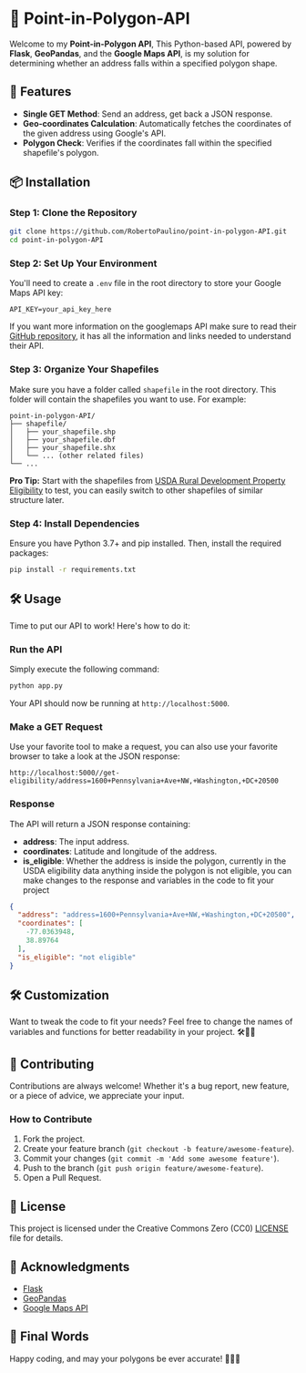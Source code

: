 # 🎯 Point-in-Polygon-API

Welcome to my **Point-in-Polygon API**, This Python-based API, powered by **Flask**, **GeoPandas**, and the **Google Maps API**, is my solution for determining whether an address falls within a specified polygon shape.

## 🚀 Features

- **Single GET Method**: Send an address, get back a JSON response.
- **Geo-coordinates Calculation**: Automatically fetches the coordinates of the given address using Google's API.
- **Polygon Check**: Verifies if the coordinates fall within the specified shapefile's polygon.

## 📦 Installation


### Step 1: Clone the Repository

```bash
git clone https://github.com/RobertoPaulino/point-in-polygon-API.git
cd point-in-polygon-API
```

### Step 2: Set Up Your Environment

You'll need to create a `.env` file in the root directory to store your Google Maps API key:

```plaintext
API_KEY=your_api_key_here
```

If you want more information on the googlemaps API make sure to read their [GitHub repository](https://github.com/googlemaps/google-maps-services-python), it has all the information and links needed to understand their API.

### Step 3: Organize Your Shapefiles

Make sure you have a folder called `shapefile` in the root directory. This folder will contain the shapefiles you want to use. For example:

```
point-in-polygon-API/
├── shapefile/
│   ├── your_shapefile.shp
│   ├── your_shapefile.dbf
│   ├── your_shapefile.shx
│   └── ... (other related files)
└── ...
```

**Pro Tip:** Start with the shapefiles from [USDA Rural Development Property Eligibility](https://catalog.data.gov/dataset/usda-rural-development-property-eligibility-sfh-mfh) to test, you can easily switch to other shapefiles of similar structure later.

### Step 4: Install Dependencies

Ensure you have Python 3.7+ and pip installed. Then, install the required packages:

```bash
pip install -r requirements.txt
```

## 🛠️ Usage

Time to put our API to work! Here's how to do it:

### Run the API

Simply execute the following command:

```bash
python app.py
```

Your API should now be running at `http://localhost:5000`. 

### Make a GET Request

Use your favorite tool to make a request, you can also use your favorite browser to take a look at the JSON response:

```
http://localhost:5000//get-eligibility/address=1600+Pennsylvania+Ave+NW,+Washington,+DC+20500
```

### Response

The API will return a JSON response containing:

- **address**: The input address.
- **coordinates**: Latitude and longitude of the address.
- **is_eligible**: Whether the address is inside the polygon, currently in the USDA eligibility data anything inside the polygon is not eligible,
you can make changes to the response and variables in the code to fit your project

```json
{
  "address": "address=1600+Pennsylvania+Ave+NW,+Washington,+DC+20500",
  "coordinates": [
    -77.0363948,
    38.89764
  ],
  "is_eligible": "not eligible"
}

```

## 🛠️ Customization

Want to tweak the code to fit your needs? Feel free to change the names of variables and functions for better readability in your project. 🛠️👨‍💻

## 🤝 Contributing

Contributions are always welcome! Whether it's a bug report, new feature, or a piece of advice, we appreciate your input.

### How to Contribute

1. Fork the project.
2. Create your feature branch (`git checkout -b feature/awesome-feature`).
3. Commit your changes (`git commit -m 'Add some awesome feature'`).
4. Push to the branch (`git push origin feature/awesome-feature`).
5. Open a Pull Request.

## 📄 License

This project is licensed under the Creative Commons Zero (CC0) [LICENSE](LICENSE) file for details.

## 🎉 Acknowledgments

- [Flask](https://flask.palletsprojects.com/)
- [GeoPandas](https://geopandas.org/)
- [Google Maps API](https://developers.google.com/maps)

## 🌟 Final Words

Happy coding, and may your polygons be ever accurate! 🧙‍♂️✨

